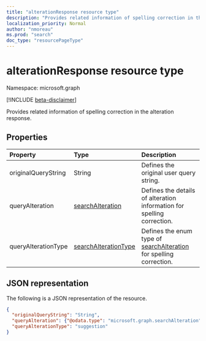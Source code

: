 ```yaml
---
title: "alterationResponse resource type"
description: "Provides related information of spelling correction in the alteration response."
localization_priority: Normal
author: "nmoreau"
ms.prod: "search"
doc_type: "resourcePageType"
---
```


# alterationResponse resource type

Namespace: microsoft.graph

[!INCLUDE [beta-disclaimer](../../includes/beta-disclaimer.md)]

Provides related information of spelling correction in the alteration response.

## Properties

| Property     | Type        | Description |
|:-------------|:------------|:------------|
|originalQueryString|String| Defines the original user query string.|
|queryAlteration|[searchAlteration](searchalteration.md)| Defines the details of alteration information for spelling correction.|
|queryAlterationType|[searchAlterationType](searchalterationtype.md)| Defines the enum type of [searchAlteration](searchalteration.md) for spelling correction.|

## JSON representation

The following is a JSON representation of the resource.

<!-- {
  "blockType": "resource",
  "optionalProperties": [

  ],
  "@odata.type": "microsoft.graph.alterationResponse",
  "baseType": null
}-->

```json
{
  "originalQueryString": "String",
  "queryAlteration": {"@odata.type": "microsoft.graph.searchAlteration"},
  "queryAlterationType": "suggestion"
}
```